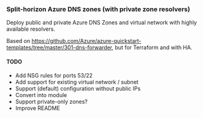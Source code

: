 ### Split-horizon Azure DNS zones (with private zone resolvers)

Deploy public and private Azure DNS Zones and virtual network with highly available resolvers.

Based on https://github.com/Azure/azure-quickstart-templates/tree/master/301-dns-forwarder, but for Terraform and with HA.

#### TODO

- Add NSG rules for ports 53/22
- Add support for existing virtual network / subnet
- Support (default) configuration without public IPs
- Convert into module
- Support private-only zones?
- Improve README
